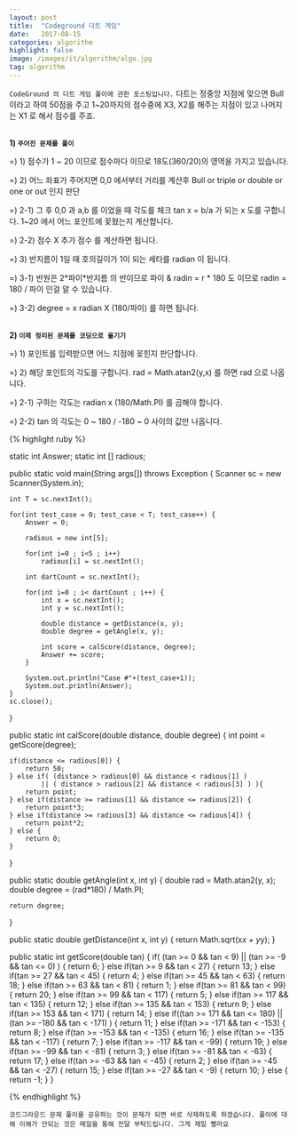 ```yaml
---
layout: post
title:  "Codeground 다트 게임"
date:   2017-08-15
categories: algorithm
highlight: false
image: /images/it/algorithm/algo.jpg
tag: algorithm
---
```


`CodeGround 의 다트 게임 풀이에 관한 포스팅입니다.` 다트는 정중앙 지점에 맞으면 Bull 이라고 하여 50점을 주고 1~20까지의 점수중에 X3, X2를 해주는 지점이 있고 나머지는 X1 로 해서 점수를 주죠.

<br><b>1) `주어진 문제를 풀이`</b><br>
<p>=) 1) 점수가 1 ~ 20 이므로 점수마다 이므로 18도(360/20)의 영역을 가지고 있습니다.</p>
<p>=) 2) 어느 좌표가 주어지면 0,0 에서부터 거리를 계산후 Bull or triple or double or one or out 인지 판단</p>
<p>=) 2-1) 그 후 0,0 과 a,b 를 이었을 때 각도를 체크 tan x = b/a 가 되는 x 도를 구합니다. 1~20 에서 어느 포인트에 꽂혔는지 계산합니다.</p>
<p>=) 2-2) 점수 X 추가 점수 를 계산하면 됩니다.</p>
<p>=) 3) 반지름이 1일 때 호의길이가 1이 되는 세타를 radian 이 됩니다.</p>
<p>=) 3-1) 반원은 2*파이*반지름 의 반이므로 파이 & radin = r * 180 도 이므로 radin = 180 / 파이 인걸 알 수 있습니다.</p>
<p>=) 3-2) degree = x radian X (180/파이) 를 하면 됩니다.</p>

<br><b>2) `이제 정리된 문제를 코딩으로 옮기기`</b><br>
<p>=) 1) 포인트를 입력받으면 어느 지점에 꽂힌지 판단합니다. </p>
<p>=) 2) 해당 포인트의 각도를 구합니다. rad = Math.atan2(y,x) 를 하면 rad 으로 나옵니다.</p>
<p>=) 2-1) 구하는 각도는 radian x (180/Math.PI) 를 곱해야 합니다.</p>
<p>=) 2-2) tan 의 각도는 0 ~ 180 / -180 ~ 0 사이의 값만 나옵니다.</p>

{% highlight ruby %}

static int Answer;
static int [] radious;

public static void main(String args[]) throws Exception	{
	Scanner sc = new Scanner(System.in);

	int T = sc.nextInt();

	for(int test_case = 0; test_case < T; test_case++) {
		Answer = 0;

		radious = new int[5];

		for(int i=0 ; i<5 ; i++)
			radious[i] = sc.nextInt();

		int dartCount = sc.nextInt();

		for(int i=0 ; i< dartCount ; i++) {
			int x = sc.nextInt();
			int y = sc.nextInt();

			double distance = getDistance(x, y);
			double degree = getAngle(x, y);

			int score = calScore(distance, degree);
			Answer += score;
		}

		System.out.println("Case #"+(test_case+1));
		System.out.println(Answer);
	}
	sc.close();
}

public static int calScore(double distance, double degree) {
	int point = getScore(degree);

	if(distance <= radious[0]) {
		return 50;
	} else if( (distance > radious[0] && distance < radious[1] )
			|| ( distance > radious[2] && distance < radious[3] ) ){
		return point;
	} else if(distance >= radious[1] && distance <= radious[2]) {
		return point*3;
	} else if(distance >= radious[3] && distance <= radious[4]) {
		return point*2;
	} else {
		return 0;
	}
}

public static double getAngle(int x, int y) {
	double rad = Math.atan2(y, x);
	double degree = (rad*180) / Math.PI;

	return degree;
}

public static double getDistance(int x, int y) {
	return Math.sqrt(x*x + y*y);
}

public static int getScore(double tan) {
	if( (tan >= 0 && tan < 9) || (tan >= -9 && tan <= 0) ) {
		return 6;
	} else if(tan >= 9 && tan < 27) {
		return 13;
	} else if(tan >= 27 && tan < 45) {
		return 4;
	} else if(tan >= 45 && tan < 63) {
		return 18;
	} else if(tan >= 63 && tan < 81) {
		return 1;
	} else if(tan >= 81 && tan < 99) {
		return 20;
	} else if(tan >= 99 && tan < 117) {
		return 5;
	} else if(tan >= 117 && tan < 135) {
		return 12;
	} else if(tan >= 135 && tan < 153) {
		return 9;
	} else if(tan >= 153 && tan < 171) {
		return 14;
	} else if((tan >= 171 && tan <= 180) || (tan >= -180 && tan < -171) ) {
		return 11;
	} else if(tan >= -171 && tan < -153) {
		return 8;
	} else if(tan >= -153 && tan < -135) {
			eturn 16;
	} else if(tan >= -135 && tan < -117) {
		return 7;
	} else if(tan >= -117 && tan < -99) {
		return 19;
	} else if(tan >= -99 && tan < -81) {
		return 3;
	} else if(tan >= -81 && tan < -63) {
		return 17;
	} else if(tan >= -63 && tan < -45) {
		return 2;
	} else if(tan >= -45 && tan < -27) {
		return 15;
	} else if(tan >= -27 && tan < -9) {
		return 10;
	} else {
		return -1;
	}
}

{% endhighlight %}

`코드그라운드 문제 풀이를 공유하는 것이 문제가 되면 바로 삭제하도록 하겠습니다. 풀이에 대해 이해가 안되는 것은 메일을 통해 전달 부탁드립니다. 그게 제일 빨라요`
